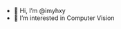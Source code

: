 - 👋 Hi, I’m @imyhxy
- 👀 I’m interested in Computer Vision

<!---
imyhxy/imyhxy is a ✨ special ✨ repository because its `README.md` (this file) appears on your GitHub profile.
You can click the Preview link to take a look at your changes.
--->
